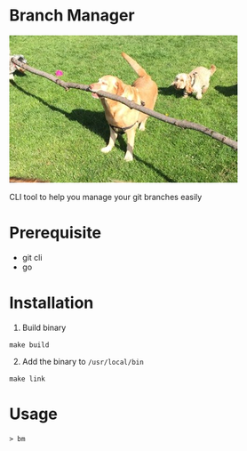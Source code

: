 
# Branch Manager

![best branch manager](static/branch-manager.png)

CLI tool to help you manage your git branches easily

# Prerequisite
- git cli
- go

# Installation

1. Build binary

```
make build
```

2. Add the binary to `/usr/local/bin`

```
make link
```

# Usage

```
> bm
```

